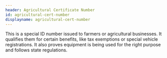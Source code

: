 ```yaml
---
header: Agricultural Certificate Number
id: agricultural-cert-number
displayname: agricultural-cert-number
---
```

This is a special ID number issued to farmers or agricultural businesses. It qualifies them for certain benefits, like tax exemptions or special vehicle registrations. It also proves equipment is being used for the right purpose and follows state regulations.